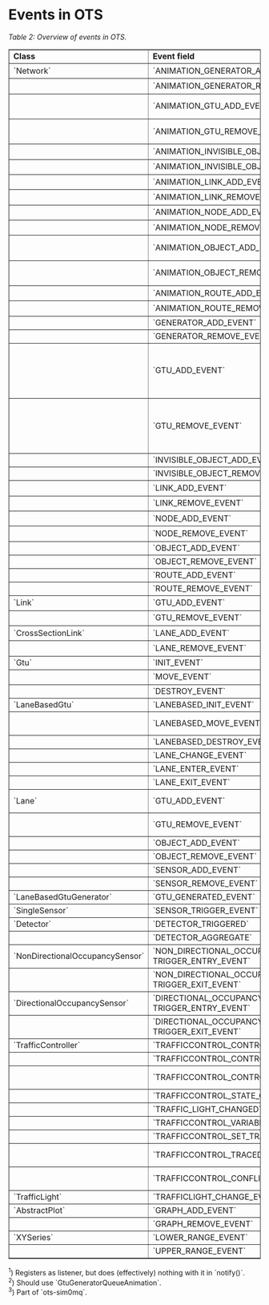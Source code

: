 # Events in OTS

_Table 2: Overview of events in OTS._
<table border="1" width="800px">
  <tr style="font-weight: bold"><td>Class</td><td>Event field</td><td>Listeners (excluding test code)</td><td>Used</td></tr>
  <tr><td>`Network`</td><td>`ANIMATION_GENERATOR_ADD_EVENT`</td><td>`DefaultAnimationFactory`<sup>1,2</sup></td><td>yes</td></tr>
  <tr><td></td><td>`ANIMATION_GENERATOR_REMOVE_EVENT`</td><td>`DefaultAnimationFactory`<sup>1,2</sup></td><td>yes</td></tr>
  <tr><td></td><td>`ANIMATION_GTU_ADD_EVENT`</td><td>`DefaultAnimationFactory`, `NetworkAnimation`<sup>1</sup></td><td>yes</td></tr>
  <tr><td></td><td>`ANIMATION_GTU_REMOVE_EVENT`</td><td>`DefaultAnimationFactory`, `NetworkAnimation`<sup>1</sup></td><td>yes</td></tr>
  <tr><td></td><td>`ANIMATION_INVISIBLE_OBJECT_ADD_EVENT`</td><td>`NetworkAnimation`<sup>1</sup></td><td>no</td></tr>
  <tr><td></td><td>`ANIMATION_INVISIBLE_OBJECT_REMOVE_EVENT`</td><td>`NetworkAnimation`<sup>1</sup></td><td>no</td></tr>
  <tr><td></td><td>`ANIMATION_LINK_ADD_EVENT`</td><td>`NetworkAnimation`<sup>1</sup></td><td>no</td></tr>
  <tr><td></td><td>`ANIMATION_LINK_REMOVE_EVENT`</td><td>`NetworkAnimation`<sup>1</sup></td><td>no</td></tr>
  <tr><td></td><td>`ANIMATION_NODE_ADD_EVENT`</td><td>`NetworkAnimation`<sup>1</sup></td><td>no</td></tr>
  <tr><td></td><td>`ANIMATION_NODE_REMOVE_EVENT`</td><td>`NetworkAnimation`<sup>1</sup></td><td>no</td></tr>
  <tr><td></td><td>`ANIMATION_OBJECT_ADD_EVENT`</td><td>`DefaultAnimationFactory`, `NetworkAnimation`<sup>1</sup></td><td>yes</td></tr>
  <tr><td></td><td>`ANIMATION_OBJECT_REMOVE_EVENT`</td><td>`DefaultAnimationFactory`, `NetworkAnimation`<sup>1</sup></td><td>yes</td></tr>
  <tr><td></td><td>`ANIMATION_ROUTE_ADD_EVENT`</td><td>`NetworkAnimation`<sup>1</sup></td><td>no</td></tr>
  <tr><td></td><td>`ANIMATION_ROUTE_REMOVE_EVENT`</td><td>`NetworkAnimation`<sup>1</sup></td><td>no</td></tr>
  <tr><td></td><td>`GENERATOR_ADD_EVENT`</td><td><i>not thrown</i></td><td>no</td></tr>
  <tr><td></td><td>`GENERATOR_REMOVE_EVENT`</td><td><i>not thrown</i></td><td>no</td></tr>
  <tr><td></td><td>`GTU_ADD_EVENT`</td><td>`AbstractLaneBasedMoveChecker`, `Publisher`<sup>3</sup>, `NetworkModel`, `StochasticDistractionModel`, `RampMeteringDemo`, `OtsAnimationPanel`</td><td>yes</td></tr>
  <tr><td></td><td>`GTU_REMOVE_EVENT`</td><td>`AbstractLaneBasedMoveChecker`, `Publisher`<sup>3</sup>, `NetworkModel`, `StochasticDistractionModel`, `RampMeteringDemo`, `OtsAnimationPanel`</td><td>yes</td></tr>
  <tr><td></td><td>`INVISIBLE_OBJECT_ADD_EVENT`</td><td></td><td>no</td></tr>
  <tr><td></td><td>`INVISIBLE_OBJECT_REMOVE_EVENT`</td><td></td><td>no</td></tr>
  <tr><td></td><td>`LINK_ADD_EVENT`</td><td>`Publisher`<sup>3</sup></td><td>yes</td></tr>
  <tr><td></td><td>`LINK_REMOVE_EVENT`</td><td>`Publisher`<sup>3</sup></td><td>yes</td></tr>
  <tr><td></td><td>`NODE_ADD_EVENT`</td><td>`Publisher`<sup>3</sup></td><td>yes</td></tr>
  <tr><td></td><td>`NODE_REMOVE_EVENT`</td><td>`Publisher`<sup>3</sup></td><td>yes</td></tr>
  <tr><td></td><td>`OBJECT_ADD_EVENT`</td><td></td><td>no</td></tr>
  <tr><td></td><td>`OBJECT_REMOVE_EVENT`</td><td></td><td>no</td></tr>
  <tr><td></td><td>`ROUTE_ADD_EVENT`</td><td></td><td>no</td></tr>
  <tr><td></td><td>`ROUTE_REMOVE_EVENT`</td><td></td><td>no</td></tr>
  <tr><td>`Link`</td><td>`GTU_ADD_EVENT`</td><td>`Publisher`<sup>3</sup></td><td>yes</td></tr>
  <tr><td></td><td>`GTU_REMOVE_EVENT`</td><td>`Publisher`<sup>3</sup></td><td>yes</td></tr>
  <tr><td>`CrossSectionLink`</td><td>`LANE_ADD_EVENT`</td><td>`Publisher`<sup>3</sup></td><td>yes</td></tr>
  <tr><td></td><td>`LANE_REMOVE_EVENT`</td><td>`Publisher`<sup>3</sup></td><td>yes</td></tr>
  <tr><td>`Gtu`</td><td>`INIT_EVENT`</td><td>`StochasticDistractionModel`</td><td>yes</td></tr>
  <tr><td></td><td>`MOVE_EVENT`</td><td>`Publisher`<sup>3</sup>, `GtuTransceiver`<sup>3</sup></td><td>yes</td></tr>
  <tr><td></td><td>`DESTROY_EVENT`</td><td></td><td>no</td></tr>  
  <tr><td>`LaneBasedGtu`</td><td>`LANEBASED_INIT_EVENT`</td><td></td><td>no</td></tr>
  <tr><td></td><td>`LANEBASED_MOVE_EVENT`</td><td>`AbstractLaneBasedMoveChecker`, `RoadSampler`</td><td>yes</td></tr>
  <tr><td></td><td>`LANEBASED_DESTROY_EVENT`</td><td></td><td>no</td></tr>
  <tr><td></td><td>`LANE_CHANGE_EVENT`</td><td>`Conflict`, `StrategiesDemo`</td><td>yes</td></tr>
  <tr><td></td><td>`LANE_ENTER_EVENT`</td><td><i>not thrown</i></td><td>no</td></tr>
  <tr><td></td><td>`LANE_EXIT_EVENT`</td><td><i>not thrown</i></td><td>no</td></tr>
  <tr><td>`Lane`</td><td>`GTU_ADD_EVENT`</td><td>`RoadSampler`, `TrafficLightSensor`</td><td>yes</td></tr>
  <tr><td></td><td>`GTU_REMOVE_EVENT`</td><td>`RoadSampler`, `TrafficLightSensor`</td><td>yes</td></tr>
  <tr><td></td><td>`OBJECT_ADD_EVENT`</td><td></td><td>no</td></tr>
  <tr><td></td><td>`OBJECT_REMOVE_EVENT`</td><td></td><td>no</td></tr>
  <tr><td></td><td>`SENSOR_ADD_EVENT`</td><td></td><td>no</td></tr>
  <tr><td></td><td>`SENSOR_REMOVE_EVENT`</td><td></td><td>no</td></tr>
  <tr><td>`LaneBasedGtuGenerator`</td><td>`GTU_GENERATED_EVENT`</td><td></td><td>no</td></tr>
  <tr><td>`SingleSensor`</td><td>`SENSOR_TRIGGER_EVENT`</td><td></td><td>no</td></tr>
  <tr><td>`Detector`</td><td>`DETECTOR_TRIGGERED`</td><td></td><td>no</td></tr>
  <tr><td></td><td>`DETECTOR_AGGREGATE`</td><td></td><td>no</td></tr>
  <tr><td>`NonDirectionalOccupancySensor`</td><td>`NON_DIRECTIONAL_OCCUPANCY_SENSOR_ TRIGGER_ENTRY_EVENT`</td><td>`TrafficLightSensor`, `TrafCod`, `DetectrorImage`, `Variable`</td><td>yes</td></tr>
  <tr><td></td><td>`NON_DIRECTIONAL_OCCUPANCY_SENSOR_ TRIGGER_EXIT_EVENT`</td><td>`TrafficLightSensor`, `TrafCod`, `DetectrorImage`, `Variable`</td><td>yes</td></tr>
  <tr><td>`DirectionalOccupancySensor`</td><td>`DIRECTIONAL_OCCUPANCY_SENSOR_ TRIGGER_ENTRY_EVENT`</td><td></td><td>no</td></tr>
  <tr><td></td><td>`DIRECTIONAL_OCCUPANCY_SENSOR_ TRIGGER_EXIT_EVENT`</td><td></td><td>no</td></tr>
  <tr><td>`TrafficController`</td><td>`TRAFFICCONTROL_CONTROLLER_CREATED`</td><td>`AbstractTrafficController`</td><td>yes</td></tr>
  <tr><td></td><td>`TRAFFICCONTROL_CONTROLLER_EVALUATING`</td><td>`TrafCod`, `TrafCODModel`</td><td>yes</td></tr>
  <tr><td></td><td>`TRAFFICCONTROL_CONTROLLER_WARNING`</td><td>`TrafCodDemo2`, `TrafCod`, `TrafCODModel`</td><td>yes</td></tr>
  <tr><td></td><td>`TRAFFICCONTROL_STATE_CHANGED`</td><td>`TrafCodDemo2`</td><td>yes</td></tr>
  <tr><td></td><td>`TRAFFIC_LIGHT_CHANGED`</td><td>`TrafCod`</td><td>yes</td></tr>
  <tr><td></td><td>`TRAFFICCONTROL_VARIABLE_CREATED`</td><td>`TrafCodDemo2`, `TrafCod`</td><td>yes</td></tr>
  <tr><td></td><td>`TRAFFICCONTROL_SET_TRACING`</td><td>`TrafCod`</td><td>yes</td></tr>
  <tr><td></td><td>`TRAFFICCONTROL_TRACED_VARIABLE_UPDATED`</td><td>`TrafCodDemo2`, `TrafCODModel`, `Variable`</td><td>yes</td></tr>
  <tr><td></td><td>`TRAFFICCONTROL_CONFLICT_GROUP_CHANGED`</td><td>`TrafCodDemo2`, `TrafCODModel`, `TrafCod`</td><td>yes</td></tr>
  <tr><td>`TrafficLight`</td><td>`TRAFFICLIGHT_CHANGE_EVENT`</td><td>`AbtstractTrafficLight`</td><td>yes</td></tr>
  <tr><td>`AbstractPlot`</td><td>`GRAPH_ADD_EVENT`</td><td><i>not thrown</i></td><td>no</td></tr>
  <tr><td></td><td>`GRAPH_REMOVE_EVENT`</td><td><i>not thrown</i></td><td>no</td></tr>
  <tr><td>`XYSeries`</td><td>`LOWER_RANGE_EVENT`</td><td><i>not thrown</i></td><td>no</td></tr>
  <tr><td></td><td>`UPPER_RANGE_EVENT`</td><td><i>not thrown</i></td><td>no</td></tr>
</table>
<sup>1</sup>) Registers as listener, but does (effectively) nothing with it in `notify()`.<br>
<sup>2</sup>) Should use `GtuGeneratorQueueAnimation`.<br>
<sup>3</sup>) Part of `ots-sim0mq`.